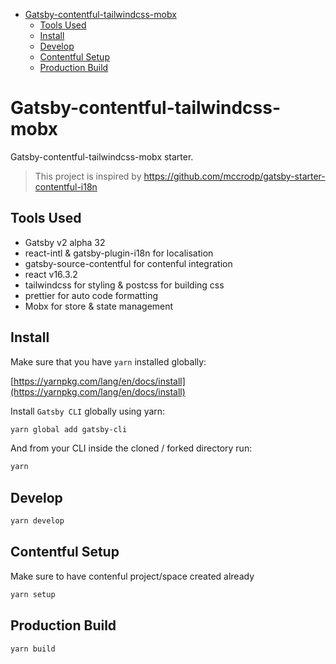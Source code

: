 <!-- TOC -->

- [Gatsby-contentful-tailwindcss-mobx](#gatsby-contentful-tailwindcss-mobx)
    - [Tools Used](#tools-used)
    - [Install](#install)
    - [Develop](#develop)
    - [Contentful Setup](#contentful-setup)
    - [Production Build](#production-build)

<!-- /TOC -->

# Gatsby-contentful-tailwindcss-mobx

Gatsby-contentful-tailwindcss-mobx starter.

> This project is inspired by https://github.com/mccrodp/gatsby-starter-contentful-i18n

## Tools Used

* Gatsby v2 alpha 32
* react-intl & gatsby-plugin-i18n for localisation
* gatsby-source-contentful for contenful integration
* react v16.3.2
* tailwindcss for styling & postcss for building css
* prettier for auto code formatting
* Mobx for store & state management

## Install

Make sure that you have `yarn` installed globally:

[https://yarnpkg.com/lang/en/docs/install](https://yarnpkg.com/lang/en/docs/install)

Install `Gatsby CLI` globally using yarn:

```sh
yarn global add gatsby-cli
```

And from your CLI inside the cloned / forked directory run:

```sh
yarn
```

## Develop

```sh
yarn develop
```

## Contentful Setup

Make sure to have contenful project/space created already

```sh
yarn setup
```

## Production Build

```sh
yarn build
```
